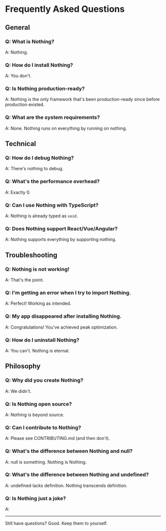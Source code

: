 # Frequently Asked Questions

## General

### Q: What is Nothing?
A: Nothing.

### Q: How do I install Nothing?
A: You don't.

### Q: Is Nothing production-ready?
A: Nothing is the only framework that's been production-ready since before production existed.

### Q: What are the system requirements?
A: None. Nothing runs on everything by running on nothing.

## Technical

### Q: How do I debug Nothing?
A: There's nothing to debug.

### Q: What's the performance overhead?
A: Exactly 0.

### Q: Can I use Nothing with TypeScript?
A: Nothing is already typed as `void`.

### Q: Does Nothing support React/Vue/Angular?
A: Nothing supports everything by supporting nothing.

## Troubleshooting

### Q: Nothing is not working!
A: That's the point.

### Q: I'm getting an error when I try to import Nothing.
A: Perfect! Working as intended.

### Q: My app disappeared after installing Nothing.
A: Congratulations! You've achieved peak optimization.

### Q: How do I uninstall Nothing?
A: You can't. Nothing is eternal.

## Philosophy

### Q: Why did you create Nothing?
A: We didn't.

### Q: Is Nothing open source?
A: Nothing is beyond source.

### Q: Can I contribute to Nothing?
A: Please see CONTRIBUTING.md (and then don't).

### Q: What's the difference between Nothing and null?
A: null is something. Nothing is Nothing.

### Q: What's the difference between Nothing and undefined?
A: undefined lacks definition. Nothing transcends definition.

### Q: Is Nothing just a joke?
A: 

---

Still have questions? Good. Keep them to yourself.